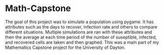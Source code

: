 # Math-Capstone
The goal of this project was to simulate a population using pygame.
It has attributes such as the days to recover, infection rate and others to compare different situations.
Multiple simulations are ran with these attributes and then the average at each time period of the number of suseptible, infected, and recovered cells are taken and then graphed.
This was a main part of my Mathematics Capstone project for the University of Dayton.
